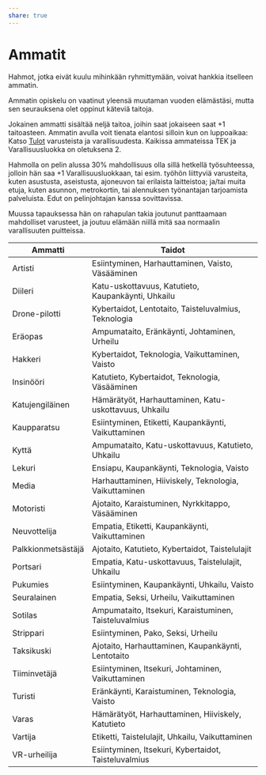 ```yaml
---
share: true
---
```

# Ammatit
Hahmot, jotka eivät kuulu mihinkään ryhmittymään, voivat hankkia itselleen ammatin.

Ammatin opiskelu on vaatinut yleensä muutaman vuoden elämästäsi, mutta sen seurauksena olet oppinut käteviä taitoja.

Jokainen ammatti sisältää neljä taitoa, joihin saat jokaiseen saat +1 taitoasteen. Ammatin avulla voit tienata elantosi silloin kun on luppoaikaa: Katso [Tulot](../4-varusteet/index.md#Tulot) varusteista ja varallisuudesta. Kaikissa ammateissa TEK ja Varallisuusluokka on oletuksena 2.

Hahmolla on pelin alussa 30% mahdollisuus olla sillä hetkellä työsuhteessa, jolloin hän saa +1 Varallisuusluokkaan, tai esim. työhön liittyviä varusteita, kuten asustusta, aseistusta, ajoneuvon tai erilaista laitteistoa; ja/tai muita etuja, kuten asunnon, metrokortin, tai alennuksen työnantajan tarjoamista palveluista. Edut on pelinjohtajan kanssa sovittavissa.

Muussa tapauksessa hän on rahapulan takia joutunut panttaamaan mahdolliset varusteet, ja joutuu elämään niillä mitä saa normaalin varallisuuten puitteissa.

| Ammatti            | Taidot                                                |
|--------------------|-------------------------------------------------------|
| Artisti            | Esiintyminen, Harhauttaminen, Vaisto, Väsääminen      |
| Diileri            | Katu-uskottavuus, Katutieto, Kaupankäynti, Uhkailu    |
| Drone-pilotti      | Kybertaidot, Lentotaito, Taisteluvalmius, Teknologia  |
| Eräopas            | Ampumataito, Eränkäynti, Johtaminen, Urheilu          |
| Hakkeri            | Kybertaidot, Teknologia, Vaikuttaminen, Vaisto        |
| Insinööri          | Katutieto, Kybertaidot, Teknologia, Väsääminen        |
| Katujengiläinen    | Hämärätyöt, Harhauttaminen, Katu-uskottavuus, Uhkailu |
| Kaupparatsu        | Esiintyminen, Etiketti, Kaupankäynti, Vaikuttaminen   |
| Kyttä              | Ampumataito, Katu-uskottavuus, Katutieto, Uhkailu     |
| Lekuri             | Ensiapu, Kaupankäynti, Teknologia, Vaisto             |
| Media              | Harhauttaminen, Hiiviskely, Teknologia, Vaikuttaminen |
| Motoristi          | Ajotaito, Karaistuminen, Nyrkkitappo, Väsääminen      |
| Neuvottelija       | Empatia, Etiketti, Kaupankäynti, Vaikuttaminen        |
| Palkkionmetsästäjä | Ajotaito, Katutieto, Kybertaidot, Taistelulajit       |
| Portsari           | Empatia, Katu-uskottavuus, Taistelulajit, Uhkailu     |
| Pukumies           | Esiintyminen, Kaupankäynti, Uhkailu, Vaisto           |
| Seuralainen        | Empatia, Seksi, Urheilu, Vaikuttaminen                |
| Sotilas            | Ampumataito, Itsekuri, Karaistuminen, Taisteluvalmius |
| Strippari          | Esiintyminen, Pako, Seksi, Urheilu                    |
| Taksikuski         | Ajotaito, Harhauttaminen, Kaupankäynti, Lentotaito    |
| Tiiminvetäjä       | Esiintyminen, Itsekuri, Johtaminen, Vaikuttaminen     |
| Turisti            | Eränkäynti, Karaistuminen, Teknologia, Vaisto         |
| Varas              | Hämärätyöt, Harhauttaminen, Hiiviskely, Katutieto     |
| Vartija            | Etiketti, Taistelulajit, Uhkailu, Vaikuttaminen       |
| VR-urheilija       | Esiintyminen, Itsekuri, Kybertaidot, Taisteluvalmius  |

